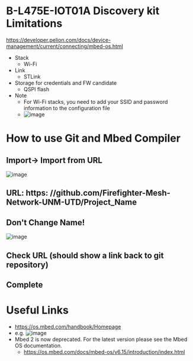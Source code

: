 # B-L475E-IOT01A Discovery kit __Limitations__
https://developer.pelion.com/docs/device-management/current/connecting/mbed-os.html 
- Stack 
  - Wi-Fi
- Link
  - STLink 
- Storage for credentials and FW candidate
  - QSPI flash
- Note
  - For Wi-Fi stacks, you need to add your SSID and password information to the configuration file
  - ![image](https://user-images.githubusercontent.com/54381052/150626451-47036cb2-365b-4633-b9dc-81591ca18383.png)


# How to use Git and Mbed Compiler

## Import-> Import from URL 

![image](https://user-images.githubusercontent.com/54381052/149284342-24dcf24e-b462-4702-92b0-040e59705af9.png)
## URL: https: //github.com/Firefighter-Mesh-Network-UNM-UTD/Project_Name
## Don't Change Name!

![image](https://user-images.githubusercontent.com/54381052/149285355-22d171e2-e04c-459d-9b82-669bf5737b85.png)
## Check URL (should show a link back to git repository)

## Complete

# Useful Links
- https://os.mbed.com/handbook/Homepage
- e.g.
![image](https://user-images.githubusercontent.com/54381052/150627265-e3b47ebd-556c-4f3b-8652-fe1419c94fef.png)
- Mbed 2 is now deprecated. For the latest version please see the Mbed OS documentation. 
  - https://os.mbed.com/docs/mbed-os/v6.15/introduction/index.html 
